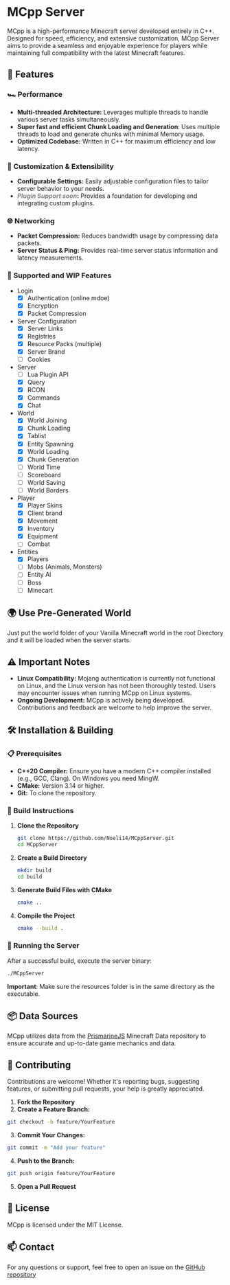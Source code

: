 # MCpp Server

MCpp is a high-performance Minecraft server developed entirely in C++. Designed for speed, efficiency, and extensive customization, MCpp Server aims to provide a seamless and enjoyable experience for players while maintaining full compatibility with the latest Minecraft features.

## 🚀 Features

### 🏎️ Performance
- **Multi-threaded Architecture:** Leverages multiple threads to handle various server tasks simultaneously.
- **Super fast and efficient Chunk Loading and Generation**: Uses multiple threads to load and generate chunks with minimal Memory usage.
- **Optimized Codebase:** Written in C++ for maximum efficiency and low latency.

### 🔧 Customization & Extensibility
- **Configurable Settings:** Easily adjustable configuration files to tailor server behavior to your needs.
- **<span style="color:gray">*Plugin Support soon*</span>:** Provides a foundation for developing and integrating custom plugins.

### 🌐 Networking
- **Packet Compression:** Reduces bandwidth usage by compressing data packets.
- **Server Status & Ping:** Provides real-time server status information and latency measurements.

### 🧩 Supported and WIP Features
- Login
    - [x] Authentication (online mdoe)
    - [x] Encryption
    - [x] Packet Compression
- Server Configuration
    - [x] Server Links
    - [x] Registries
    - [x] Resource Packs (multiple)
    - [x] Server Brand
    - [ ] Cookies
- Server
    - [ ] Lua Plugin API
    - [x] Query
    - [x] RCON
    - [x] Commands
    - [x] Chat
- World
    - [x] World Joining
    - [x] Chunk Loading
    - [x] Tablist
    - [x] Entity Spawning
    - [x] World Loading
    - [x] Chunk Generation
    - [ ] World Time
    - [ ] Scoreboard
    - [ ] World Saving
    - [ ] World Borders
- Player
    - [x] Player Skins
    - [x] Client brand
    - [x] Movement
    - [x] Inventory
    - [x] Equipment
    - [ ] Combat
- Entities
    - [x] Players
    - [ ] Mobs (Animals, Monsters)
    - [ ] Entity AI
    - [ ] Boss
    - [ ] Minecart

## 🌍 Use Pre-Generated World
Just put the world folder of your Vanilla Minecraft world in the root Directory and it will be loaded when the server starts.

## ⚠️ Important Notes
- **Linux Compatibility:** Mojang authentication is currently not functional on Linux, and the Linux version has not been thoroughly tested. Users may encounter issues when running MCpp on Linux systems.
- **Ongoing Development:** MCpp is actively being developed. Contributions and feedback are welcome to help improve the server.

## 🛠️ Installation & Building

### 📋 Prerequisites
- **C++20 Compiler:** Ensure you have a modern C++ compiler installed (e.g., GCC, Clang). On Windows you need MingW.
- **CMake:** Version 3.14 or higher.
- **Git:** To clone the repository.

### 🔧 Build Instructions

1. **Clone the Repository**
    ```bash
    git clone https://github.com/Noeli14/MCppServer.git
    cd MCppServer
    ```

2. **Create a Build Directory**
    ```bash
    mkdir build
    cd build
    ```

3. **Generate Build Files with CMake**
    ```bash
    cmake ..
    ```

4. **Compile the Project**
    ```bash
    cmake --build .
    ```

### 🚀 Running the Server
After a successful build, execute the server binary:
```bash
./MCppServer
   ```
**Important**: Make sure the resources folder is in the same directory as the executable.

## 📦 Data Sources
MCpp utilizes data from the [PrismarineJS](https://github.com/PrismarineJS/minecraft-data) Minecraft Data repository to ensure accurate and up-to-date game mechanics and data.

## 🤝 Contributing
Contributions are welcome! Whether it's reporting bugs, suggesting features, or submitting pull requests, your help is greatly appreciated.
1. **Fork the Repository**
2. **Create a Feature Branch:**
 ```bash
git checkout -b feature/YourFeature
   ```
3. **Commit Your Changes:**
 ```bash
git commit -m "Add your feature"
   ```
4. **Push to the Branch:**
 ```bash
git push origin feature/YourFeature
   ```
5. **Open a Pull Request**

## 📄 License
MCpp is licensed under the MIT License.

## 📫 Contact
For any questions or support, feel free to open an issue on the [GitHub repository](https://github.com/Noeli14/MCppServer)
